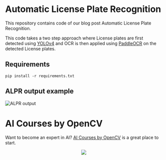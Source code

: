 # Automatic License Plate Recognition

This repository contains code of our blog post Automatic License Plate Recognition. 

This code takes a two step approach where License plates are first detected using [YOLOv4](https://github.com/AlexeyAB/darknet) and OCR is then applied using [PaddleOCR](https://github.com/PaddlePaddle/PaddleOCR) on the detected License plates.

## Requirements
`pip install -r requirements.txt`

## ALPR output example

![ALPR output](https://user-images.githubusercontent.com/64148610/158340552-bf0fadef-0019-481d-bdce-010f3c5ecff7.gif)

# AI Courses by OpenCV

Want to become an expert in AI? [AI Courses by OpenCV](https://opencv.org/courses/) is a great place to start. 

<a href="https://opencv.org/courses/">
<p align="center"> 
<img src="https://www.learnopencv.com/wp-content/uploads/2020/04/AI-Courses-By-OpenCV-Github.png">
</p>
</a>
